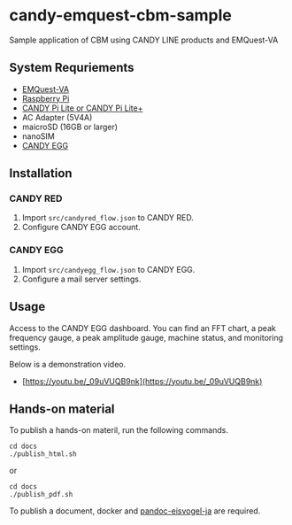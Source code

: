 # candy-emquest-cbm-sample
Sample application of CBM using CANDY LINE products and EMQuest-VA

## System Requriements

* [EMQuest-VA](https://www.uquest.co.jp/em/va.html)
* [Raspberry Pi](https://www.raspberrypi.org/)
* [CANDY Pi Lite or CANDY Pi Lite+](https://candy-line.com/)
* AC Adapter (5V4A)
* maicroSD (16GB or larger)
* nanoSIM
* [CANDY EGG](https://candy-line.com/)

## Installation

### CANDY RED

1. Import `src/candyred_flow.json` to CANDY RED.
2. Configure CANDY EGG account.

### CANDY EGG

1. Import `src/candyegg_flow.json` to CANDY EGG.
2. Configure a mail server settings.

## Usage

Access to the CANDY EGG dashboard. You can find an FFT chart, a peak frequency gauge, a peak amplitude gauge, machine status, and monitoring settings.

Below is a demonstration video.

* [https://youtu.be/_09uVUQB9nk](https://youtu.be/_09uVUQB9nk)

## Hands-on material

To publish a hands-on materil, run the following commands.

```
cd docs
./publish_html.sh
```

or 

```
cd docs
./publish_pdf.sh
```

To publish a document, docker and [pandoc-eisvogel-ja](https://github.com/nnashiki/pandoc-eisvogel-ja/) are required.

